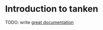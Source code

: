 # Introduction to tanken

TODO: write [great documentation](http://jacobian.org/writing/great-documentation/what-to-write/)
